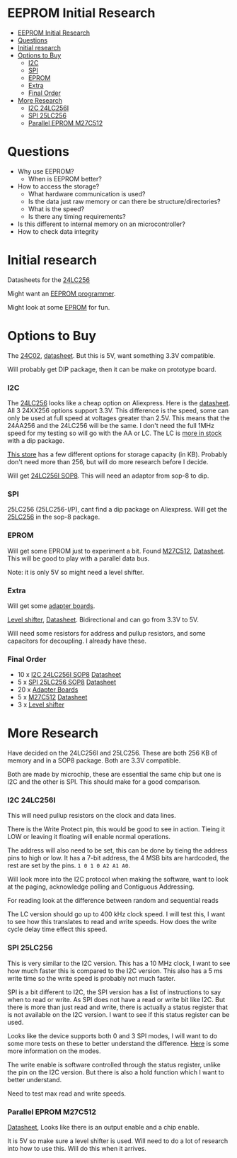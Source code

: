 # EEPROM Initial Research

- [EEPROM Initial Research](#eeprom-initial-research)
- [Questions](#questions)
- [Initial research](#initial-research)
- [Options to Buy](#options-to-buy)
    - [I2C](#i2c)
    - [SPI](#spi)
    - [EPROM](#eprom)
    - [Extra](#extra)
    - [Final Order](#final-order)
- [More Research](#more-research)
    - [I2C 24LC256I](#i2c-24lc256i)
    - [SPI 25LC256](#spi-25lc256)
    - [Parallel EPROM M27C512](#parallel-eprom-m27c512)

# Questions
- Why use EEPROM?
  - When is EEPROM better?
- How to access the storage?
  - What hardware communication is used?
  - Is the data just raw memory or can there be structure/directories?
  - What is the speed?
  - Is there any timing requirements?
- Is this different to internal memory on an microcontroller?
- How to check data integrity 


# Initial research

Datasheets for the [24LC256](https://ww1.microchip.com/downloads/en/devicedoc/21203m.pdf) 

Might want an [EEPROM programmer](https://www.aliexpress.com/w/wholesale-eeprom-programmer.html?g=y&SearchText=eeprom+programmer&selectedSwitches=filterCode%3Achoice_atm).

Might look at some [EPROM](https://www.aliexpress.com/item/32891060994.html) for fun.



# Options to Buy
The [24C02](https://www.aliexpress.com/w/wholesale-24C02.html?g=y&SearchText=24C02&selectedSwitches=filterCode%3Achoice_atm), [datasheet](https://ww1.microchip.com/downloads/en/DeviceDoc/21202J.pdf). But this is 5V, want something 3.3V compatible.

Will probably get DIP package, then it can be make on prototype board.

### I2C
The [24LC256](https://www.aliexpress.com/w/wholesale-24LC256.html?g=y&SearchText=24LC256&selectedSwitches=filterCode%3Achoice_atm) looks like a cheap option on Aliexpress. Here is the [datasheet](https://ww1.microchip.com/downloads/en/devicedoc/21203m.pdf). 
All 3 24XX256 options support 3.3V. This difference is the speed, some can only be used at full speed at voltages greater than 2.5V. This means that the 24AA256 and the 24LC256 will be the same. I don't need the full 1MHz speed for my testing so will go with the AA or LC. 
The LC is [more in stock](https://www.aliexpress.com/w/wholesale-24LC256-DIP-.html?g=y&SearchText=24LC256+DIP+&selectedSwitches=filterCode%3Achoice_atm) with a dip package.

[This store](https://www.aliexpress.com/item/1005007109141216.html) has a few different options for storage capacity (in KB). Probably don't need more than 256, but will do more research before I decide.

Will get [24LC256I SOP8](https://www.aliexpress.com/item/1005006918590140.html). This will need an adaptor from sop-8 to dip.

### SPI
25LC256 (25LC256-I/P), cant find a dip package on Aliexpress.
Will get the [25LC256](https://www.aliexpress.com/item/1005006706668024.html) in the sop-8 package.

### EPROM
Will get some EPROM just to experiment a bit. Found [M27C512](https://www.aliexpress.com/item/1005009205345368.html), [Datasheet](https://media.digikey.com/pdf/data%20sheets/st%20microelectronics%20pdfs/m27c512.pdf). This will be good to play with a parallel data bus.

Note: it is only 5V so might need a level shifter.

### Extra 
Will get some [adapter boards](https://www.aliexpress.com/item/1005007636152533.html).

[Level shifter](https://www.aliexpress.com/item/1005009385587772.html), [Datasheet](https://www.ti.com/lit/ds/symlink/txs0108e.pdf). Bidirectional and can go from 3.3V to 5V.  

Will need some resistors for address and pullup resistors, and some capacitors for decoupling. I already have these.

### Final Order
- 10 x [I2C 24LC256I SOP8](https://www.aliexpress.com/item/1005006918590140.html) [Datasheet](https://ww1.microchip.com/downloads/en/devicedoc/21203m.pdf)
- 5 x [SPI 25LC256 SOP8](https://www.aliexpress.com/item/1005006706668024.html) [Datasheet](https://ww1.microchip.com/downloads/en/DeviceDoc/20005715A.pdf)
- 20 x [Adapter Boards](https://www.aliexpress.com/item/1005007636152533.html) 
- 5 x [M27C512](https://www.aliexpress.com/item/1005009205345368.html) [Datasheet](https://media.digikey.com/pdf/data%20sheets/st%20microelectronics%20pdfs/m27c512.pdf)
- 3 x [Level shifter](https://www.aliexpress.com/item/1005009385587772.html)
  

# More Research
Have decided on the 24LC256I and 25LC256. These are both 256 KB of memory and in a SOP8 package. Both are 3.3V compatible.

Both are made by microchip, these are essential the same chip but one is I2C and the other is SPI. This should make for a good comparison.

### I2C 24LC256I
This will need pullup resistors on the clock and data lines. 

There is the Write Protect pin, this would be good to see in action. Tieing it LOW or leaving it floating will enable normal operations.

The address will also need to be set, this can be done by tieing the address pins to high or low.
It has a 7-bit address, the 4 MSB bits are hardcoded, the rest are set by the pins. `1 0 1 0 A2 A1 A0`.

Will look more into the I2C protocol when making the software, want to look at the paging, acknowledge polling and Contiguous Addressing.

For reading look at the difference between random and sequential reads

The LC version should go up to 400 kHz clock speed. I will test this, I want to see how this translates to read and write speeds. How does the write cycle delay time effect this speed.

### SPI 25LC256
This is very similar to the I2C version. This has a 10 MHz clock, I want to see how much faster this is compared to the I2C version. This also has a 5 ms write time so the write speed is probably not much faster.

SPI is a bit different to I2C, the SPI version has a list of instructions to say when to read or write. As SPI does not have a read or write bit like I2C. 
But there is more than just read and write, there is actually a status register that is not available on the I2C version. I want to see if this status register can be used.

Looks like the device supports both 0 and 3 SPI modes, I will want to do some more tests on these to better understand the difference. 
[Here](https://www.analog.com/en/resources/analog-dialogue/articles/introduction-to-spi-interface.html) is some more information on the modes.

The write enable is software controlled through the status register, unlike the pin on the I2C version. But there is also a hold function which I want to better understand.

Need to test max read and write speeds.

### Parallel EPROM M27C512
[Datasheet](https://media.digikey.com/pdf/data%20sheets/st%20microelectronics%20pdfs/m27c512.pdf), Looks like there is an output enable and a chip enable. 

It is 5V so make sure a level shifter is used.
Will need to do a lot of research into how to use this. Will do this when it arrives. 
